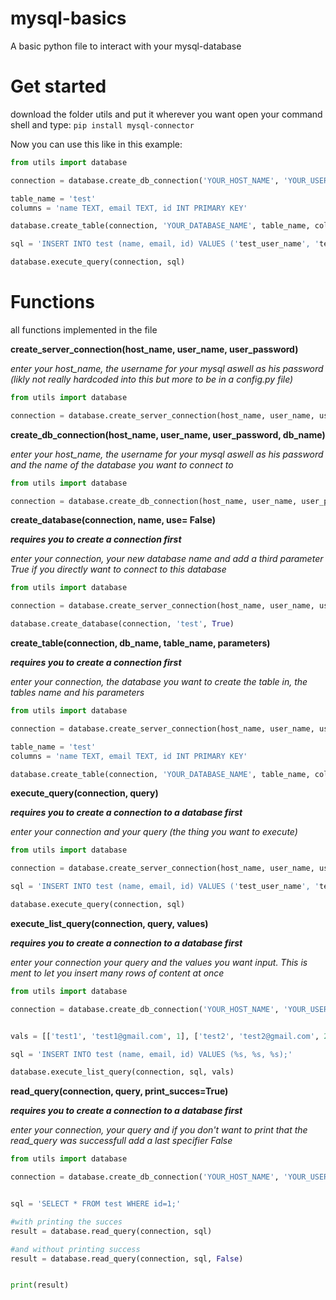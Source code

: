 # mysql-basics
A basic python file to interact with your mysql-database

# Get started
download the folder utils and put it wherever you want
open your command shell and type:
`pip install mysql-connector`

Now you can use this like in this example:

```python
from utils import database

connection = database.create_db_connection('YOUR_HOST_NAME', 'YOUR_USERNAME', 'YOUR_PW', 'YOUR_DATABASE_NAME')

table_name = 'test'
columns = 'name TEXT, email TEXT, id INT PRIMARY KEY'

database.create_table(connection, 'YOUR_DATABASE_NAME', table_name, columns)

sql = 'INSERT INTO test (name, email, id) VALUES ('test_user_name', 'test@gmail.com' 1)'

database.execute_query(connection, sql)
```




# Functions
all functions implemented in the file


**create_server_connection(host_name, user_name, user_password)**

*enter your host_name, the username for your mysql aswell as his password (likly not really hardcoded into this but more to be in a config.py file)*

```python
from utils import database

connection = database.create_server_connection(host_name, user_name, user_password)
```


**create_db_connection(host_name, user_name, user_password, db_name)**

*enter your host_name, the username for your mysql aswell as his password and the name of the database you want to connect to*

```python
from utils import database

connection = database.create_db_connection(host_name, user_name, user_password, db_name)
```


**create_database(connection, name, use= False)**

**_requires you to create a connection first_**

*enter your connection, your new database name and add a third parameter True if you directly want to connect to this database*

```python
from utils import database

connection = database.create_server_connection(host_name, user_name, user_password)

database.create_database(connection, 'test', True)
```


**create_table(connection, db_name, table_name, parameters)**

**_requires you to create a connection first_**

*enter your connection, the database you want to create the table in, the tables name and his parameters*

```python
from utils import database

connection = database.create_server_connection(host_name, user_name, user_password)

table_name = 'test'
columns = 'name TEXT, email TEXT, id INT PRIMARY KEY'

database.create_table(connection, 'YOUR_DATABASE_NAME', table_name, columns)
```


**execute_query(connection, query)**

**_requires you to create a connection to a database first_**

*enter your connection and your query (the thing you want to execute)*

```python
from utils import database

connection = database.create_server_connection(host_name, user_name, user_password)

sql = 'INSERT INTO test (name, email, id) VALUES ('test_user_name', 'test@gmail.com' 0);'

database.execute_query(connection, sql)
```


**execute_list_query(connection, query, values)**

**_requires you to create a connection to a database first_**

*enter your connection your query and the values you want input. This is ment to let you insert many rows of content at once*

```python
from utils import database

connection = database.create_db_connection('YOUR_HOST_NAME', 'YOUR_USERNAME', 'YOUR_PW', 'test')


vals = [['test1', 'test1@gmail.com', 1], ['test2', 'test2@gmail.com', 2], ['test3', 'test3@gmail.com', 3]]

sql = 'INSERT INTO test (name, email, id) VALUES (%s, %s, %s);'

database.execute_list_query(connection, sql, vals)
```


**read_query(connection, query, print_succes=True)**

**_requires you to create a connection to a database first_**

*enter your connection, your query and if you don't want to print that the read_query was successfull add a last specifier False*

```python
from utils import database

connection = database.create_db_connection('YOUR_HOST_NAME', 'YOUR_USERNAME', 'YOUR_PW', 'test')


sql = 'SELECT * FROM test WHERE id=1;'

#with printing the succes
result = database.read_query(connection, sql)

#and without printing success
result = database.read_query(connection, sql, False)


print(result)
```
